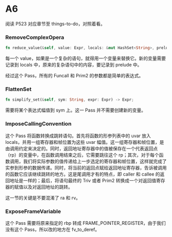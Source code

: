 # A6

阅读 P523 对应章节至  things-to-do，对照着看。



### RemoveComplexOpera

```rust
fn reduce_value(&self, value: Expr, locals: &mut HashSet<String>, prelude: &mut Vec<Expr>) -> Expr 
```

每一个 value，如果是一个复杂的语句，就得用一个变量来替换它。新的变量需要记录到 locals 中，原来的复杂语句中的内容，要记录到 prelude 中。

经过这个 Pass，所有的 Funcall 和 Prim2 的参数都是简单的表达式。

### FlattenSet

```rust
fn simplify_set(&self, sym: String, expr: Expr) -> Expr;
```
需要将某个表达式幅值到 sym 上。这一 Pass 并不需要创建新的变量。


### ImposeCallingConvention

这个 Pass 将函数转换成跳转语句。首先将函数的形参列表中的 uvar 放入 locals，并用一组寄存器和帧位置为这些 uvar 幅值。这一组寄存器和帧位置，是由调用约定来决定的。同时，返回地址寄存器中的值被保存在一个代表返回点（rp）的变量中，在函数调用结束之后，它需要跳往这个 rp；其次，对于每个函数调用，我们将实际参数的值传递给上一步选定的寄存器和帧位置，这样就完成了实参到形参的数据传递。同时，将当前的返回点赋给返回地址寄存器，告诉被调用的函数它应该继续跳转的地方。这是尾调用才有的特点，即 caller 和  callee 的返回地址是一样的；最后，将语句最终的 Triv 或者 Prim2 转换成一个对返回值寄存器的赋值以及对返回地址的跳转。

这一节的关键是不要混淆了 ra 和 rv。

### ExposeFrameVariable

这个 Pass 需要将原来指定的 rbp 转成 FRAME_POINTER_REGISTER，由于我们没有这个 Pass，所以改的地方在 fv_to_deref。


